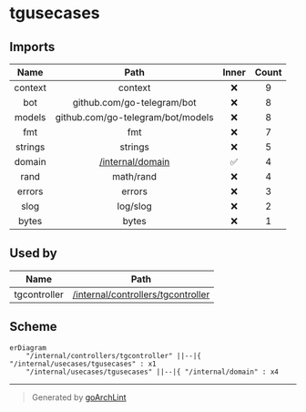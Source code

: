 # tgusecases

## Imports

|  Name   |               Path                | Inner | Count |
|:-------:|:---------------------------------:|:-----:|:-----:|
| context |              context              |  ❌   |   9   |
|   bot   |    github.com/go-telegram/bot     |  ❌   |   8   |
| models  | github.com/go-telegram/bot/models |  ❌   |   8   |
|   fmt   |                fmt                |  ❌   |   7   |
| strings |              strings              |  ❌   |   5   |
| domain  | [/internal/domain](../domain.md)  |  ✅   |   4   |
|  rand   |             math/rand             |  ❌   |   4   |
| errors  |              errors               |  ❌   |   3   |
|  slog   |             log/slog              |  ❌   |   2   |
|  bytes  |               bytes               |  ❌   |   1   |

## Used by

|     Name     |                                 Path                                 |
|:------------:|:--------------------------------------------------------------------:|
| tgcontroller | [/internal/controllers/tgcontroller](../controllers/tgcontroller.md) |

## Scheme

```mermaid
erDiagram
    "/internal/controllers/tgcontroller" ||--|{ "/internal/usecases/tgusecases" : x1
    "/internal/usecases/tgusecases" ||--|{ "/internal/domain" : x4
```

---

> Generated by [goArchLint](https://github.com/gbh007/goarchlint)
